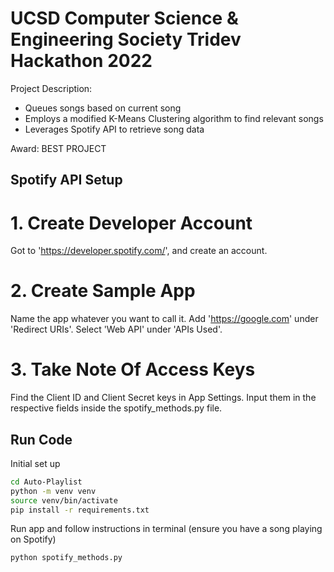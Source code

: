 # UCSD Computer Science & Engineering Society Tridev Hackathon 2022

Project Description:
- Queues songs based on current song
- Employs a modified K-Means Clustering algorithm to find relevant songs
- Leverages Spotify API to retrieve song data

Award: BEST PROJECT

## Spotify API Setup

# 1. Create Developer Account

Got to 'https://developer.spotify.com/', and create an account.

# 2. Create Sample App

Name the app whatever you want to call it. Add 'https://google.com' under 'Redirect URIs'. Select 'Web API' under 'APIs Used'.

# 3. Take Note Of Access Keys

Find the Client ID and Client Secret keys in App Settings. Input them in the respective fields inside the spotify_methods.py file.

## Run Code

Initial set up
```bash
cd Auto-Playlist
python -m venv venv
source venv/bin/activate
pip install -r requirements.txt
```
Run app and follow instructions in terminal (ensure you have a song playing on Spotify)
```bash
python spotify_methods.py
```

